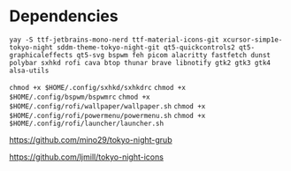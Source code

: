 # Dependencies
`yay -S ttf-jetbrains-mono-nerd ttf-material-icons-git xcursor-simp1e-tokyo-night sddm-theme-tokyo-night-git qt5-quickcontrols2 qt5-graphicaleffects qt5-svg bspwm feh picom alacritty fastfetch dunst polybar sxhkd rofi cava btop thunar brave libnotify gtk2 gtk3 gtk4 alsa-utils`

`chmod +x $HOME/.config/sxhkd/sxhkdrc`
`chmod +x $HOME/.config/bspwm/bspwmrc`
`chmod +x $HOME/.config/rofi/wallpaper/wallpaper.sh`
`chmod +x $HOME/.config/rofi/powermenu/powermenu.sh`
`chmod +x $HOME/.config/rofi/launcher/launcher.sh`

https://github.com/mino29/tokyo-night-grub

https://github.com/ljmill/tokyo-night-icons

